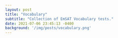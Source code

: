 ```yaml
---
layout: post
title: "Vocabulary"
subtitle: "Collection of EmSAT Vocabulary tests."
date: 2021-07-06 23:45:13 -0400
background: '/img/posts/vocabulary.png'
---
```




